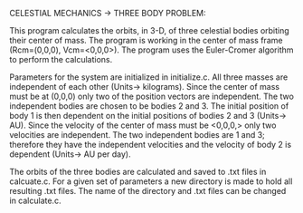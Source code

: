 CELESTIAL MECHANICS -> THREE BODY PROBLEM:

 This program calculates the orbits, in 3-D, of three celestial bodies orbiting their center of mass. The program is working in the center of mass frame (Rcm=(0,0,0), Vcm=<0,0,0>). The program uses the Euler-Cromer algorithm to perform the calculations.

 Parameters for the system are initialized in initialize.c. All three masses are independent of each other (Units-> kilograms).
 Since the center of mass must be at (0,0,0) only two of the position vectors are independent. The two independent bodies are chosen to be bodies 2 and 3. The initial position of body 1 is then dependent on the initial positions of bodies 2 and 3 (Units-> AU). Since the velocity of the center of mass must be <0,0,0,> only two velocities are independent. The two independent bodies are 1 and 3; therefore they have the independent velocities and the velocity of body 2 is dependent (Units-> AU per day).

 The orbits of the three bodies are calculated and saved to .txt files in calcuate.c. For a given set of parameters a new directory is made to hold all resulting .txt files. The name of the directory and .txt files can be changed in calculate.c.